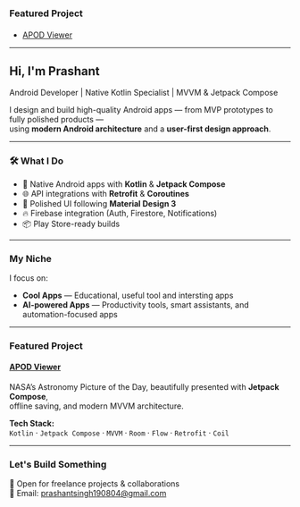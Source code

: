### Featured Project

#### 
- [APOD Viewer](https://github.com/Prashant-Sgh/APOD)

---

## Hi, I'm Prashant  
 Android Developer | Native Kotlin Specialist | MVVM & Jetpack Compose

I design and build high-quality Android apps — from MVP prototypes to fully polished products —  
using **modern Android architecture** and a **user-first design approach**.

---

### 🛠 What I Do
- 📱 Native Android apps with **Kotlin** & **Jetpack Compose**
- 🌐 API integrations with **Retrofit** & **Coroutines**
- 🎨 Polished UI following **Material Design 3**
- 🔥 Firebase integration (Auth, Firestore, Notifications)
- 📦 Play Store-ready builds

---

### My Niche
I focus on:
- **Cool Apps** — Educational, useful tool and intersting apps  
- **AI-powered Apps** — Productivity tools, smart assistants, and automation-focused apps

---

### Featured Project

#### [APOD Viewer](https://github.com/Prashant-Sgh/APOD)
NASA’s Astronomy Picture of the Day, beautifully presented with **Jetpack Compose**,  
offline saving, and modern MVVM architecture.

**Tech Stack:**  
`Kotlin` · `Jetpack Compose` · `MVVM` · `Room` · `Flow` · `Retrofit` · `Coil`

---

### Let's Build Something
💼 Open for freelance projects & collaborations  
📧 Email: prashantsingh190804@gmail.com
